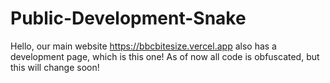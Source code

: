 # Public-Development-Snake
Hello, our main website https://bbcbitesize.vercel.app also has a development page, which is this one! As of now all code is obfuscated, but this will change soon!

